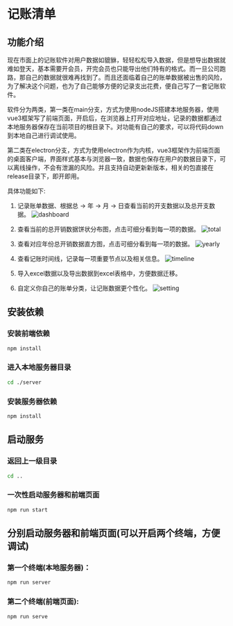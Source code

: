 # 记账清单

## 功能介绍

现在市面上的记账软件对用户数据如貔貅，轻轻松松导入数据，但是想导出数据就难如登天，基本需要开会员，开完会员也只能导出他们特有的格式。而一旦公司跑路，那自己的数据就很难再找到了。而且还面临着自己的账单数据被出售的风险，为了解决这个问题，也为了自己能够方便的记录支出花费，便自己写了一套记账软件。



软件分为两类，第一类在main分支，方式为使用nodeJS搭建本地服务器，使用vue3框架写了前端页面，开启后，在浏览器上打开对应地址，记录的数据都通过本地服务器保存在当前项目的根目录下。对功能有自己的要求，可以将代码down到本地自己进行调试使用。



第二类在electron分支，方式为使用electron作为内核，vue3框架作为前端页面的桌面客户端，界面样式基本与浏览器一致，数据也保存在用户的数据目录下，可以离线操作，不会有泄漏的风险。并且支持自动更新新版本，相关的包直接在release目录下，即开即用。



具体功能如下:

1. 记录账单数据、根据总 -> 年 -> 月 -> 日查看当前的开支数据以及总开支数据。
![dashboard](https://github.com/user-attachments/assets/850848f6-fc09-45db-a0f9-737358a94507)

2. 查看当前的总开销数据饼状分布图，点击可细分看到每一项的数据。
![total](https://github.com/user-attachments/assets/78ef2908-f2a2-4ec0-9acc-985f2c5ce409)

3. 查看对应年份总开销数据直方图，点击可细分看到每一项的数据。
![yearly](https://github.com/user-attachments/assets/6e4141c4-1876-476e-823d-85695185c4c7)

4. 查看记账时间线，记录每一项重要节点以及相关信息。
![timeline](https://github.com/user-attachments/assets/340c684a-5219-4ecf-85fd-273b84ff654a)

5. 导入excel数据以及导出数据到excel表格中，方便数据迁移。

6. 自定义你自己的账单分类，让记账数据更个性化。
![setting](https://github.com/user-attachments/assets/c18f7270-131d-4680-9083-9033522f105a)




## 安装依赖

### 安装前端依赖

```bash
npm install
```

### 进入本地服务器目录

```bash
cd ./server 
```

### 安装服务器依赖

```bash
npm install
```



## 启动服务

### 返回上一级目录

```bash
cd ..
```



### 一次性启动服务器和前端页面

```bash
npm run start
```



## 分别启动服务器和前端页面(可以开启两个终端，方便调试)

### 第一个终端(本地服务器)：

```bash
npm run server
```



### 第二个终端(前端页面):

```bash
npm run serve
```

